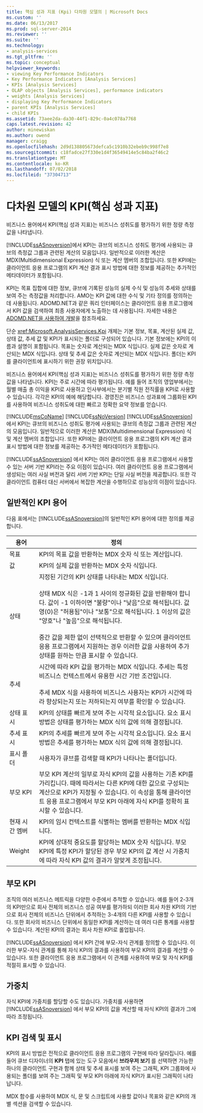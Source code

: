 ```yaml
---
title: 핵심 성과 지표 (Kpi) 다차원 모델의 | Microsoft Docs
ms.custom: ''
ms.date: 06/13/2017
ms.prod: sql-server-2014
ms.reviewer: ''
ms.suite: ''
ms.technology:
- analysis-services
ms.tgt_pltfrm: ''
ms.topic: conceptual
helpviewer_keywords:
- viewing Key Performance Indicators
- Key Performance Indicators [Analysis Services]
- KPIs [Analysis Services]
- OLAP objects [Analysis Services], performance indicators
- weights [Analysis Services]
- displaying Key Performance Indicators
- parent KPIs [Analysis Services]
- child KPIs
ms.assetid: 73aee2da-da30-44f1-829c-0a4c078a7768
caps.latest.revision: 42
author: minewiskan
ms.author: owend
manager: craigg
ms.openlocfilehash: 2d9d138805673defca5c1910b32ebeb9c998f7e8
ms.sourcegitcommit: c18fadce27f330e1d4f36549414e5c84ba2f46c2
ms.translationtype: MT
ms.contentlocale: ko-KR
ms.lasthandoff: 07/02/2018
ms.locfileid: "37304713"
---
```

# <a name="key-performance-indicators-kpis-in-multidimensional-models"></a>다차원 모델의 KPI(핵심 성과 지표)
  비즈니스 용어에서 KPI(핵심 성과 지표)는 비즈니스 성취도를 평가하기 위한 정량 측정값을 나타냅니다.  
  
 [!INCLUDE[ssASnoversion](../../includes/ssasnoversion-md.md)]에서 KPI는 큐브의 비즈니스 성취도 평가에 사용되는 큐브의 측정값 그룹과 관련된 계산의 모음입니다. 일반적으로 이러한 계산은 MDX(Multidimensional Expression) 식 또는 계산 멤버의 조합입니다. 또한 KPI에는 클라이언트 응용 프로그램의 KPI 계산 결과 표시 방법에 대한 정보를 제공하는 추가적인 메타데이터가 포함됩니다.  
  
 KPI는 목표 집합에 대한 정보, 큐브에 기록된 성능의 실제 수식 및 성능의 추세와 상태를 보여 주는 측정값을 처리합니다. AMO는 KPI 값에 대한 수식 및 기타 정의를 정의하는 데 사용됩니다. ADOMD.NET과 같은 쿼리 인터페이스는 클라이언트 응용 프로그램에서 KPI 값을 검색하여 최종 사용자에게 노출하는 데 사용됩니다. 자세한 내용은 [ADOMD.NET을 사용하여 개발](adomd-net/developing-with-adomd-net.md)을 참조하세요.  
  
 단순 <xref:Microsoft.AnalysisServices.Kpi> 개체는 기본 정보, 목표, 계산된 실제 값, 상태 값, 추세 값 및 KPI가 표시되는 폴더로 구성되어 있습니다. 기본 정보에는 KPI의 이름과 설명이 포함됩니다. 목표는 숫자로 계산되는 MDX 식입니다. 실제 값은 숫자로 계산되는 MDX 식입니다. 상태 및 추세 값은 숫자로 계산되는 MDX 식입니다. 폴더는 KPI를 클라이언트에 표시하기 위한 권장 위치입니다.  
  
 비즈니스 용어에서 KPI(핵심 성과 지표)는 비즈니스 성취도를 평가하기 위한 정량 측정값을 나타냅니다. KPI는 주로 시간에 따라 평가됩니다. 예를 들어 조직의 영업부에서는 월별 매출 총 이익을 KPI로 사용하고 인사부에서는 분기별 직원 전직률을 KPI로 사용할 수 있습니다. 각각은 KPI의 예에 해당합니다. 경영진은 비즈니스 성과표에 그룹화된 KPI를 사용하여 비즈니스 성취도에 대한 빠르고 정확한 요약 정보를 얻습니다.  
  
  [!INCLUDE[msCoName](../../includes/msconame-md.md)] [!INCLUDE[ssNoVersion](../../includes/ssnoversion-md.md)] [!INCLUDE[ssASnoversion](../../includes/ssasnoversion-md.md)]에서 KPI는 큐브의 비즈니스 성취도 평가에 사용되는 큐브의 측정값 그룹과 관련된 계산의 모음입니다. 일반적으로 이러한 계산은 MDX(Multidimensional Expression) 식 및 계산 멤버의 조합입니다. 또한 KPI에는 클라이언트 응용 프로그램의 KPI 계산 결과 표시 방법에 대한 정보를 제공하는 추가적인 메타데이터가 포함됩니다.  
  
 [!INCLUDE[ssASnoversion](../../includes/ssasnoversion-md.md)] 에서 KPI는 여러 클라이언트 응용 프로그램에서 사용할 수 있는 서버 기반 KPI라는 주요 이점이 있습니다. 여러 클라이언트 응용 프로그램에서 생성되는 여러 사실 버전과 달리 서버 기반 KPI는 단일 사실 버전을 제공합니다. 또한 각 클라이언트 컴퓨터 대신 서버에서 복잡한 계산을 수행하므로 성능상의 이점이 있습니다.  
  
## <a name="common-kpi-terms"></a>일반적인 KPI 용어  
 다음 표에서는 [!INCLUDE[ssASnoversion](../../includes/ssasnoversion-md.md)]의 일반적인 KPI 용어에 대한 정의를 제공합니다.  
  
|용어|정의|  
|----------|----------------|  
|목표|KPI의 목표 값을 반환하는 MDX 숫자 식 또는 계산입니다.|  
|값|KPI의 실제 값을 반환하는 MDX 숫자 식입니다.|  
|상태|지정된 기간의 KPI 상태를 나타내는 MDX 식입니다.<br /><br /> 상태 MDX 식은 -1과 1 사이의 정규화된 값을 반환해야 합니다. 값이 -1 이하이면 "불량"이나 "낮음"으로 해석됩니다. 값 영(0)은 "허용됨"이나 "보통"으로 해석됩니다. 1 이상의 값은 "양호"나 "높음"으로 해석됩니다.<br /><br /> 중간 값을 제한 없이 선택적으로 반환할 수 있으며 클라이언트 응용 프로그램에서 지원하는 경우 이러한 값을 사용하여 추가 상태를 원하는 만큼 표시할 수 있습니다.|  
|추세|시간에 따라 KPI 값을 평가하는 MDX 식입니다. 추세는 특정 비즈니스 컨텍스트에서 유용한 시간 기반 조건입니다.<br /><br /> 추세 MDX 식을 사용하여 비즈니스 사용자는 KPI가 시간에 따라 향상되는지 또는 저하되는지 여부를 확인할 수 있습니다.|  
|상태 표시|KPI의 상태를 빠르게 보여 주는 시각적 요소입니다. 요소 표시 방법은 상태를 평가하는 MDX 식의 값에 의해 결정됩니다.|  
|추세 표시|KPI의 추세를 빠르게 보여 주는 시각적 요소입니다. 요소 표시 방법은 추세를 평가하는 MDX 식의 값에 의해 결정됩니다.|  
|표시 폴더|사용자가 큐브를 검색할 때 KPI가 나타나는 폴더입니다.|  
|부모 KPI|부모 KPI 계산의 일부로 자식 KPI의 값을 사용하는 기존 KPI를 가리킵니다. 때에 따라서는 다른 KPI에 대한 값으로 구성되는 계산으로 KPI가 지정될 수 있습니다. 이 속성을 통해 클라이언트 응용 프로그램에서 부모 KPI 아래에 자식 KPI를 정확히 표시할 수 있습니다.|  
|현재 시간 멤버|KPI의 임시 컨텍스트를 식별하는 멤버를 반환하는 MDX 식입니다.|  
|Weight|KPI에 상대적 중요도를 할당하는 MDX 숫자 식입니다. 부모 KPI에 특정 KPI가 할당된 경우 부모 KPI의 값 계산 시 가중치에 따라 자식 KPI 값의 결과가 알맞게 조정됩니다.|  
  
## <a name="parent-kpis"></a>부모 KPI  
 조직의 여러 비즈니스 메트릭을 다양한 수준에서 추적할 수 있습니다. 예를 들어 2-3개의 KPI만으로 회사 전체의 비즈니스 성공 여부를 평가하되 이러한 회사 차원 KPI의 기반으로 회사 전체의 비즈니스 단위에서 추적하는 3-4개의 다른 KPI를 사용할 수 있습니다. 또한 회사의 비즈니스 단위에서 동일한 KPI를 계산하는 데 여러 다른 통계를 사용할 수 있습니다. 계산된 KPI의 결과는 회사 차원 KPI로 롤업됩니다.  
  
 [!INCLUDE[ssASnoversion](../../includes/ssasnoversion-md.md)] 에서 KPI 간에 부모-자식 관계를 정의할 수 있습니다. 이러한 부모-자식 관계를 통해 자식 KPI의 결과를 사용하여 부모 KPI의 결과를 계산할 수 있습니다. 또한 클라이언트 응용 프로그램에서 이 관계를 사용하여 부모 및 자식 KPI를 적절히 표시할 수 있습니다.  
  
## <a name="weights"></a>가중치  
 자식 KPI에 가중치를 할당할 수도 있습니다. 가중치를 사용하면 [!INCLUDE[ssASnoversion](../../includes/ssasnoversion-md.md)] 에서 부모 KPI의 값을 계산할 때 자식 KPI의 결과가 그에 따라 조정됩니다.  
  
## <a name="retrieving-and-displaying-kpis"></a>KPI 검색 및 표시  
 KPI의 표시 방법은 전적으로 클라이언트 응용 프로그램의 구현에 따라 달라집니다. 예를 들어 큐브 디자이너의 **KPI** 탭에 있는 도구 모음에서 **브라우저 보기** 를 선택하면 가능한 하나의 클라이언트 구현과 함께 상태 및 추세 표시를 보여 주는 그래픽, KPI 그룹화에 사용되는 폴더를 보여 주는 그래픽 및 부모 KPI 아래에 자식 KPI가 표시된 그래픽이 나타납니다.  
  
 MDX 함수를 사용하여 MDX 식, 문 및 스크립트에 사용할 값이나 목표와 같은 KPI의 개별 섹션을 검색할 수 있습니다.  
  
  
